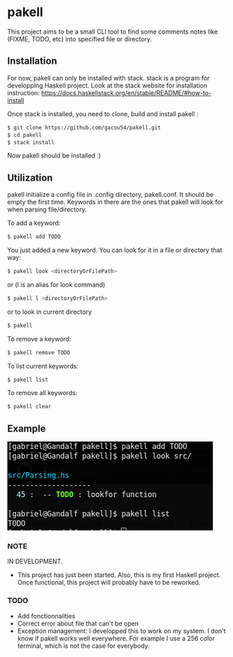 # pakell

This project aims to be a small CLI tool to find some comments notes like
(FIXME, TODO, etc) into specified file or directory.

## Installation


For now, pakell can only be installed with stack. stack is a program for
developping Haskell project. Look at the stack website for installation
instruction: https://docs.haskellstack.org/en/stable/README/#how-to-install


Once stack is installed, you need to clone, build and install pakell :

```bash
$ git clone https://github.com/gacou54/pakell.git
$ cd pakell
$ stack install
```

Now pakell should be installed :)

## Utilization

pakell initialize a config file in .config directory, pakell.conf.
It should be empty the first time. Keywords in there are the ones that
pakell will look for when parsing file/directory.

To add a keyword:

```bash
$ pakell add TODO
```

You just added a new keyword. You can look for it in a file or directory
that way:


```bash
$ pakell look <directoryOrFilePath>
```
or (l is an alias for look command)

```bash
$ pakell l <directoryOrFilePath>
```

or to look in current directory

```bash
$ pakell
```

To remove a keyword:

```bash
$ pakell remove TODO
```

To list current keywords:

```bash
$ pakell list
```

To remove all keywords:

```bash
$ pakell clear
```

## Example

![basic example](/imgsExample/basicExample.png)

### NOTE
IN DEVELOPMENT.
* This project has just been started. Also, this is my first Haskell
project. Once functional, this project will probably have to be reworked.


### TODO

* Add fonctionnalities
* Correct error about file that can't be open
* Exception management: I developped this to work on my system.
        I don't know if pakell works well everywhere.
        For example I use a 256 color terminal, which is not the case for
        everybody.

